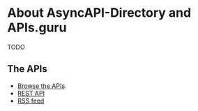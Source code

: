 # About AsyncAPI-Directory and APIs.guru

TODO

## The APIs

* [Browse the APIs](APIs)
* [REST API](rest/v1/apis.json)
* [RSS feed](rss/feed.xml)
